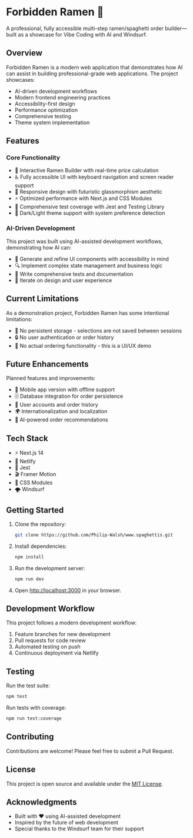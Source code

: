 # Forbidden Ramen 🍜

A professional, fully accessible multi-step ramen/spaghetti order builder—built as a showcase for Vibe Coding with AI and Windsurf.

## Overview

Forbidden Ramen is a modern web application that demonstrates how AI can assist in building professional-grade web applications. The project showcases:

- AI-driven development workflows
- Modern frontend engineering practices
- Accessibility-first design
- Performance optimization
- Comprehensive testing
- Theme system implementation

## Features

### Core Functionality
- 🍜 Interactive Ramen Builder with real-time price calculation
- ♿ Fully accessible UI with keyboard navigation and screen reader support
- 🎨 Responsive design with futuristic glassmorphism aesthetic
- ⚡ Optimized performance with Next.js and CSS Modules
- 🧪 Comprehensive test coverage with Jest and Testing Library
- 🌙 Dark/Light theme support with system preference detection

### AI-Driven Development
This project was built using AI-assisted development workflows, demonstrating how AI can:
- 🤖 Generate and refine UI components with accessibility in mind
- 🔍 Implement complex state management and business logic
- 🎯 Write comprehensive tests and documentation
- 🔄 Iterate on design and user experience

## Current Limitations

As a demonstration project, Forbidden Ramen has some intentional limitations:
- 💾 No persistent storage - selections are not saved between sessions
- 🔒 No user authentication or order history
- 🛒 No actual ordering functionality - this is a UI/UX demo

## Future Enhancements

Planned features and improvements:
- 📱 Mobile app version with offline support
- 🗄️ Database integration for order persistence
- 👥 User accounts and order history
- 🌍 Internationalization and localization
- 🤖 AI-powered order recommendations

## Tech Stack

- ⚡ Next.js 14
- 🌊 Netlify
- 🧪 Jest
- 🎬 Framer Motion
- 🎨 CSS Modules
- 🌪️ Windsurf

## Getting Started

1. Clone the repository:
   ```bash
   git clone https://github.com/Philip-Walsh/www.spaghettis.git
   ```

2. Install dependencies:
   ```bash
   npm install
   ```

3. Run the development server:
   ```bash
   npm run dev
   ```

4. Open [http://localhost:3000](http://localhost:3000) in your browser.

## Development Workflow

This project follows a modern development workflow:
1. Feature branches for new development
2. Pull requests for code review
3. Automated testing on push
4. Continuous deployment via Netlify

## Testing

Run the test suite:
```bash
npm test
```

Run tests with coverage:
```bash
npm run test:coverage
```

## Contributing

Contributions are welcome! Please feel free to submit a Pull Request.

## License

This project is open source and available under the [MIT License](LICENSE).

## Acknowledgments

- Built with ❤️ using AI-assisted development
- Inspired by the future of web development
- Special thanks to the Windsurf team for their support
